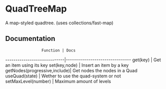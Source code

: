 # QuadTreeMap
A map-styled quadtree. (uses collections/fast-map)


## Documentation

                    Function | Docs 
-----------------------------|--------------------------------
get(key)                     |  Get an item using its key
set(key,node)                |  Insert an item by a key
getNodes(progressive,include)|  Get nodes the nodes in a Quad
useQuad(state)               |  Wether to use the quad-system or not
setMaxLevel(number)          |  Maximum amount of levels
